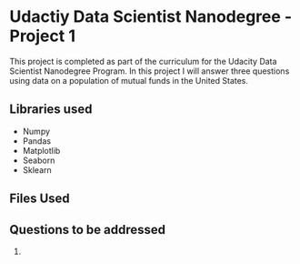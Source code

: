 # Udactiy Data Scientist Nanodegree - Project 1

This project is completed as part of the curriculum for the Udacity Data Scientist Nanodegree Program. In this project I will answer three questions using data on a population of mutual funds in the United States.

## Libraries used
* Numpy
* Pandas
* Matplotlib
* Seaborn
* Sklearn

## Files Used

## Questions to be addressed
1. 

